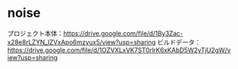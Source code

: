 # noise

プロジェクト本体：https://drive.google.com/file/d/1By3Zac-x28e8rLZYN_IZVxApo6mzyux5/view?usp=sharing
ビルドデータ：https://drive.google.com/file/d/1OZVXLxVK7ST0rlrK6xKAbD5W2yTjU2gW/view?usp=sharing
